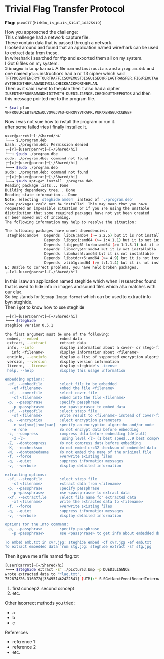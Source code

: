 # Trivial Flag Transfer Protocol

**Flag:** `picoCTF{h1dd3n_1n_pLa1n_51GHT_18375919}`

How you approached the challenge:<br>
This challenge had a network capture file.<br>
These contain data that is passed through a network.<br>
I looked around and found that an application named wireshark can be used to extract data from these.<br>
In wireshark i searched for tftp and exported them all on my system.<br>
I Got 6 files on my system.<br>
3 images in bmp format. A file named `instructions` and a `program.deb` and one named `plan`. instructions had a rot 13 cipher which said `TFTPDOESNTENCRYPTOURTRAFFICSOWEMUSTDISGUISEOURFLAGTRANSFER.FIGUREOUTAWAYTOHIDETHEFLAGANDIWILLCHECKBACKFORTHEPLAN`. <br>
Then as it said i went to the plan then it 
also had a cipher `IUSEDTHEPROGRAMANDHIDITWITH-DUEDILIGENCE.CHECKOUTTHEPHOTOS` and then this message pointed me to the program file.<br>
```bash
╼ $cat plan
VHFRQGURCEBTENZNAQUVQVGJVGU-QHRQVYVTRAPR.PURPXBHGGURCUBGBF
```
Now i was not sure how to install the program or run it.<br>
after some failed tries i finally installed it.<br>
```bash
user@parrot]─[~/Shared/hi]
└──╼ $./program.deb
bash: ./program.deb: Permission denied
┌─[✗]─[user@parrot]─[~/Shared/hi]
└──╼ $sudo ./program.dbe
sudo: ./program.dbe: command not found
┌─[✗]─[user@parrot]─[~/Shared/hi]
└──╼ $sudo ./program.deb
sudo: ./program.deb: command not found
┌─[✗]─[user@parrot]─[~/Shared/hi]
└──╼ $sudo apt-get install ./program.deb
Reading package lists... Done
Building dependency tree... Done
Reading state information... Done
Note, selecting 'steghide:amd64' instead of './program.deb'
Some packages could not be installed. This may mean that you have
requested an impossible situation or if you are using the unstable
distribution that some required packages have not yet been created
or been moved out of Incoming.
The following information may help to resolve the situation:

The following packages have unmet dependencies:
 steghide:amd64 : Depends: libc6:amd64 (>= 2.2.5) but it is not installable
                  Depends: libgcc1:amd64 (>= 1:4.1.1) but it is not installable
                  Depends: libjpeg62-turbo:amd64 (>= 1:1.3.1) but it is not installable
                  Depends: libmcrypt4:amd64 but it is not installable
                  Depends: libmhash2:amd64 but it is not installable
                  Depends: libstdc++6:amd64 (>= 4.9) but it is not installable
                  Depends: zlib1g:amd64 (>= 1:1.1.4) but it is not installable
E: Unable to correct problems, you have held broken packages.
┌─[✗]─[user@parrot]─[~/Shared/hi]
```
In this i saw an application named steghide which when i researched found that is used to hide info in images and sound files which also matches with our clue.<br>
So `bmp` stands for `Bitmap Image format` which can be used to extract info byn steghide.<br>
Then i got to know how to use steghide
```bash
┌─[✗]─[user@parrot]─[~/Shared/hi]
└──╼ $steghide
steghide version 0.5.1

the first argument must be one of the following:
 embed, --embed          embed data
 extract, --extract      extract data
 info, --info            display information about a cover- or stego-file
   info <filename>       display information about <filename>
 encinfo, --encinfo      display a list of supported encryption algorithms
 version, --version      display version information
 license, --license      display steghide's license
 help, --help            display this usage information

embedding options:
 -ef, --embedfile        select file to be embedded
   -ef <filename>        embed the file <filename>
 -cf, --coverfile        select cover-file
   -cf <filename>        embed into the file <filename>
 -p, --passphrase        specify passphrase
   -p <passphrase>       use <passphrase> to embed data
 -sf, --stegofile        select stego file
   -sf <filename>        write result to <filename> instead of cover-file
 -e, --encryption        select encryption parameters
   -e <a>[<m>]|<m>[<a>]  specify an encryption algorithm and/or mode
   -e none               do not encrypt data before embedding
 -z, --compress          compress data before embedding (default)
   -z <l>                 using level <l> (1 best speed...9 best compression)
 -Z, --dontcompress      do not compress data before embedding
 -K, --nochecksum        do not embed crc32 checksum of embedded data
 -N, --dontembedname     do not embed the name of the original file
 -f, --force             overwrite existing files
 -q, --quiet             suppress information messages
 -v, --verbose           display detailed information

extracting options:
 -sf, --stegofile        select stego file
   -sf <filename>        extract data from <filename>
 -p, --passphrase        specify passphrase
   -p <passphrase>       use <passphrase> to extract data
 -xf, --extractfile      select file name for extracted data
   -xf <filename>        write the extracted data to <filename>
 -f, --force             overwrite existing files
 -q, --quiet             suppress information messages
 -v, --verbose           display detailed information

options for the info command:
 -p, --passphrase        specify passphrase
   -p <passphrase>       use <passphrase> to get info about embedded data

To embed emb.txt in cvr.jpg: steghide embed -cf cvr.jpg -ef emb.txt
To extract embedded data from stg.jpg: steghide extract -sf stg.jpg
```
Then it gave me a file named flag.txt
```bash
[user@parrot]─[~/Shared/hi]
└──╼ $steghide extract -sf ./picture3.bmp -p DUEDILIGENCE
wrote extracted data to "flag.txt".
752674326.316072@[384951462422541] (UTM):* SLSGetNextEventRecordInternal: loc (1193.2, 532.9) conn 0x111007 MouseMoved win 0x5435 (click 1)What you learned through solving this challenge:
```

1. first concep2. second concept
3. etc.

Other incorrect methods you tried:

- a
- b
- c

References

- reference 1
- reference 2
- etc.
